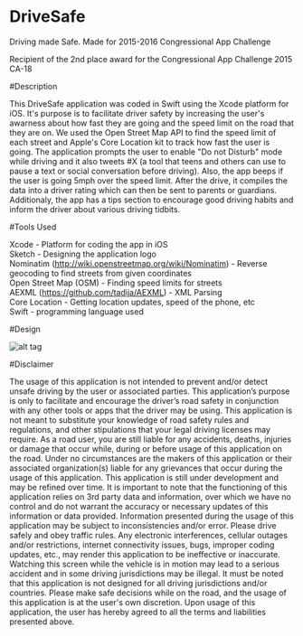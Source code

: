 # DriveSafe

Driving made Safe. Made for 2015-2016 Congressional App Challenge

Recipient of the 2nd place award for the Congressional App Challenge 2015 CA-18 

#Description

This DriveSafe application was coded in Swift using the Xcode platform for iOS.
It's purpose is to facilitate driver safety by increasing the user's awarness about how fast they are going and the speed limit on the road that they are on. We used the Open Street Map API to find the speed limit of each street and Apple's Core Location kit to track how fast the user is going. The application prompts the user to enable "Do not Disturb" mode while driving and it also tweets #X (a tool that teens and others can use to pause a text or social conversation before driving). Also, the app beeps if the user is going 5mph over the speed limit. After the drive, it compiles the data into a driver rating which can then be sent to parents or guardians. 
Additionaly, the app has a tips section to encourage good driving habits and inform the driver about various driving tidbits.

#Tools Used

Xcode - Platform for coding the app in iOS <br />
Sketch - Designing the application logo <br />
Nominatim (http://wiki.openstreetmap.org/wiki/Nominatim) - Reverse geocoding to find streets from given coordinates <br />
Open Street Map (OSM) - Finding speed limits for streets <br />
AEXML (https://github.com/tadija/AEXML) - XML Parsing <br />
Core Location - Getting location updates, speed of the phone, etc <br />
Swift - programming language used <br />

#Design

![alt tag](https://lh3.googleusercontent.com/-tWkrF6LozSc/VoR3yluyvgI/AAAAAAAAAMk/SHyoNzxq0zc/w852-h1514/simulator_screen_shot_dec_23__2015__8.06.57_pm_720.png, "Home Screen")


#Disclaimer

The usage of this application is not intended to prevent and/or detect unsafe driving by the user or associated parties. This application’s purpose is only to facilitate and encourage the driver’s road safety in conjunction with any other tools or apps that the driver may be using. This application is not meant to substitute your knowledge of road safety rules and regulations, and other stipulations that your legal driving licenses may require. As a road user, you are still liable for any accidents, deaths, injuries or damage that occur while, during or before usage of this application on the road. Under no circumstances are the makers of this application or their associated organization(s) liable for any grievances that occur during the usage of this application. This application is still under development and may be refined over time. It is important to note that the functioning of this application relies on 3rd party data and information, over which we have no control and do not warrant the accuracy or necessary updates of this information or data provided. Information presented during the usage of this application may be subject to inconsistencies and/or error. Please drive safely and obey traffic rules. Any electronic interferences, cellular outages and/or restrictions, internet connectivity issues, bugs, improper coding updates, etc., may render this application to be ineffective or inaccurate. Watching this screen while the vehicle is in motion may lead to a serious accident and in some driving jurisdictions may be illegal. It must be noted that this application is not designed for all driving jurisdictions and/or countries. Please make safe decisions while on the road, and the usage of this application is at the user's own discretion. Upon usage of this application, the user has hereby agreed to all the terms and liabilities presented above.

